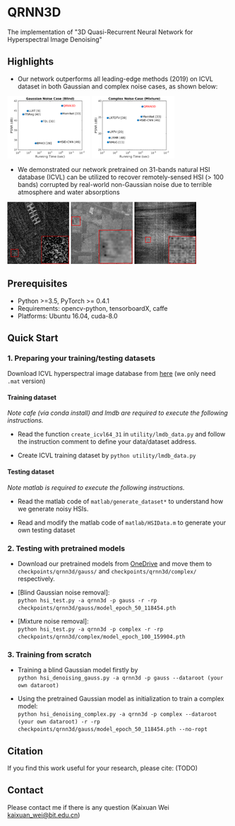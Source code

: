 # QRNN3D

The implementation of "3D Quasi-Recurrent Neural Network for Hyperspectral Image Denoising"


## Highlights

* Our network outperforms all leading-edge methods (2019)
on ICVL dataset in both Gaussian and complex noise cases, as shown below:


<img src="imgs/runtime_gauss.png" height="140px"/> <img src="imgs/runtime_complex.png" height="140px"/>

* We demonstrated our network pretrained on 31-bands natural HSI database (ICVL) can be utilized to recover remotely-sensed HSI (> 100 bands) corrupted by real-world non-Gaussian noise due to terrible atmosphere and water absorptions

<img src="imgs/PaviaU.gif" height="140px"/>  <img src="imgs/Indian_pines.gif" height="140px"/>  <img src="imgs/Urban.gif" height="140px"/> 


## Prerequisites
* Python >=3.5, PyTorch >= 0.4.1
* Requirements: opencv-python, tensorboardX, caffe
* Platforms: Ubuntu 16.04, cuda-8.0


## Quick Start

### 1. Preparing your training/testing datasets

Download ICVL hyperspectral image database from [here](http://icvl.cs.bgu.ac.il/hyperspectral/) (we only need ```.mat``` version)

#### Training dataset

*Note cafe (via conda install) and lmdb are required to execute the following instructions.*

* Read the function ```create_icvl64_31``` in ```utility/lmdb_data.py``` and follow the instruction comment to define your data/dataset address. 

* Create ICVL training dataset by ```python utility/lmdb_data.py```

#### Testing dataset

*Note matlab is required to execute the following instructions.*

* Read the matlab code of ```matlab/generate_dataset*``` to understand how we generate noisy HSIs.

* Read and modify the matlab code of ```matlab/HSIData.m``` to generate your own testing dataset

### 2. Testing with pretrained models

* Download our pretrained models from [OneDrive]() and move them to ```checkpoints/qrnn3d/gauss/``` and ```checkpoints/qrnn3d/complex/``` respectively.

* [Blind Gaussian noise removal]:   
```python hsi_test.py -a qrnn3d -p gauss -r -rp checkpoints/qrnn3d/gauss/model_epoch_50_118454.pth```

* [Mixture noise removal]:  
```python hsi_test.py -a qrnn3d -p complex -r -rp checkpoints/qrnn3d/complex/model_epoch_100_159904.pth```

### 3. Training from scratch

* Training a blind Gaussian model firstly by  
```python hsi_denoising_gauss.py -a qrnn3d -p gauss --dataroot (your own dataroot)```

* Using the pretrained Gaussian model as initialization to train a complex model:  
```python hsi_denoising_complex.py -a qrnn3d -p complex --dataroot (your own dataroot) -r -rp checkpoints/qrnn3d/gauss/model_epoch_50_118454.pth --no-ropt```

## Citation
If you find this work useful for your research, please cite: (TODO)

## Contact
Please contact me if there is any question (Kaixuan Wei kaixuan_wei@bit.edu.cn)  
